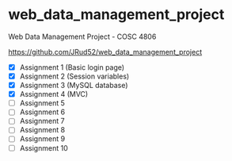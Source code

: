 # web_data_management_project

Web Data Management Project - COSC 4806

https://github.com/JRud52/web_data_management_project

- [x] Assignment 1 (Basic login page)
- [x] Assignment 2 (Session variables)
- [x] Assignment 3 (MySQL database)
- [x] Assignment 4 (MVC)
- [ ] Assignment 5
- [ ] Assignment 6
- [ ] Assignment 7
- [ ] Assignment 8
- [ ] Assignment 9
- [ ] Assignment 10
